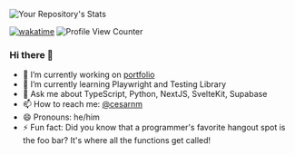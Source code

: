 ![Your Repository's Stats](https://github-readme-stats.vercel.app/api?username=cesarnml&show_icons=true&theme=dracula)
<br/>

[![wakatime](https://wakatime.com/badge/user/8cdf5c6c-3f1a-41dc-8fb8-6264a155b0f4.svg)](https://wakatime.com/@8cdf5c6c-3f1a-41dc-8fb8-6264a155b0f4)
![Profile View Counter](https://komarev.com/ghpvc/?username=cesarnml)

### Hi there 👋

- 🔭 I’m currently working on [portfolio](http://cesar-mejia.com)
- 🌱 I’m currently learning Playwright and Testing Library
- 💬 Ask me about TypeScript, Python, NextJS, SvelteKit, Supabase
- 📫 How to reach me: [@cesarnm](https://twitter.com/cesarnm)
- 😄 Pronouns: he/him
- ⚡ Fun fact: Did you know that a programmer's favorite hangout spot is the foo bar? It's where all the functions get called!

